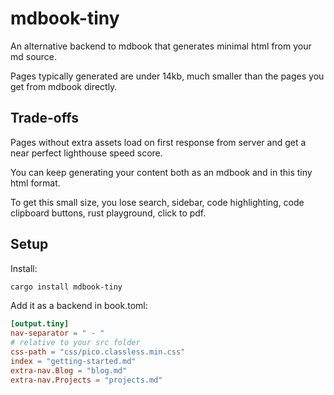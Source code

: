 # mdbook-tiny

An alternative backend to mdbook that generates minimal html from your md source.

Pages typically generated are under 14kb, much smaller than the pages you get from mdbook directly.

## Trade-offs

Pages without extra assets load on first response from server and get a near perfect lighthouse speed score.

You can keep generating your content both as an mdbook and in this tiny html format.

To get this small size, you lose search, sidebar, code highlighting, code clipboard buttons, rust playground, click to pdf.

## Setup

Install:
```bash
cargo install mdbook-tiny
```

Add it as a backend in book.toml:
```toml
[output.tiny]
nav-separator = " - "
# relative to your src folder
css-path = "css/pico.classless.min.css"
index = "getting-started.md"
extra-nav.Blog = "blog.md"
extra-nav.Projects = "projects.md"
```
